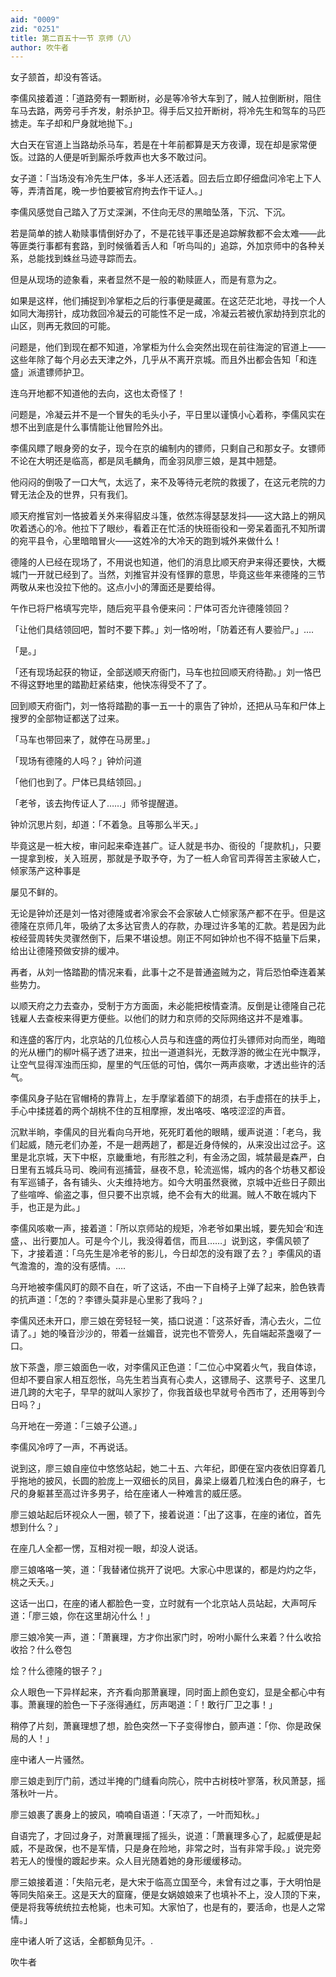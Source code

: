 ```yaml
---
aid: "0009"
zid: "0251"
title: 第二百五十一节 京师（八）
author: 吹牛者
---
```


女子颔首，却没有答话。

李儒风接着道：「道路旁有一颗断树，必是等冷爷大车到了，贼人拉倒断树，阻住车马去路，两旁弓手齐发，射杀护卫。得手后又拉开断树，将冷先生和驾车的马匹掳走。车子却和尸身就地抛下。」

大白天在官道上当路劫杀马车，若是在十年前都算是天方夜谭，现在却是家常便饭。过路的人便是听到厮杀呼救声也大多不敢过问。

女子道：「当场没有冷先生尸体，多半人还活着。回去后立即仔细盘问冷宅上下人等，弄清首尾，晚一步怕要被官府拘去作干证人。」

李儒风感觉自己踏入了万丈深渊，不住向无尽的黑暗坠落，下沉、下沉。

若是简单的掳人勒赎事情倒好办了，不是花钱平事还是追踪解救都不会太难――此等匪类行事都有套路，到时候循着舌人和「听鸟叫的」追踪，外加京师中的各种关系，总能找到蛛丝马迹寻踪而去。

但是从现场的迹象看，来者显然不是一般的勒赎匪人，而是有意为之。

如果是这样，他们捕捉到冷掌柜之后的行事便是藏匿。在这茫茫北地，寻找一个人如同大海捞针，成功救回冷凝云的可能性不足一成，冷凝云若被仇家劫持到京北的山区，则再无救回的可能。

问题是，他们到现在都不知道，冷掌柜为什么会突然出现在前往海淀的官道上――这些年除了每个月必去天津之外，几乎从不离开京城。而且外出都会告知「和连盛」派遣镖师护卫。

连乌开地都不知道他的去向，这也太奇怪了！

问题是，冷凝云并不是一个冒失的毛头小子，平日里以谨慎小心着称，李儒风实在想不出到底是什么事情能让他冒险外出。

李儒风瞟了眼身旁的女子，现今在京的编制内的镖师，只剩自己和那女子。女镖师不论在大明还是临高，都是凤毛麟角，而金羽凤廖三娘，是其中翘楚。

他闷闷的倒吸了一口大气，太远了，来不及等待元老院的救援了，在这元老院的力臂无法企及的世界，只有我们。

顺天府推官刘一恪披着关外来得貂皮斗篷，依然冻得瑟瑟发抖――这大路上的朔风吹着透心的冷。他拉下了眼纱，看着正在忙活的快班衙役和一旁呆着面孔不知所谓的宛平县令，心里暗暗冒火――这姓冷的大冷天的跑到城外来做什么！

德隆的人已经在现场了，不用说也知道，他们的消息比顺天府尹来得还要快，大概城门一开就已经到了。当然，刘推官并没有怪罪的意思，毕竟这些年来德隆的三节两敬从来也没拉下他的。这点小小的薄面还是要给得。

午作已将尸格填写完毕，随后宛平县令便来问：尸体可否允许德隆领回？

「让他们具结领回吧，暂时不要下葬。」刘一恪吩咐，「防着还有人要验尸。」….

「是。」

「还有现场起获的物证，全部送顺天府衙门，马车也拉回顺天府待勘。」刘一恪巴不得这野地里的踏勘赶紧结束，他快冻得受不了了。

回到顺天府衙门，刘一恪将踏勘的事一五一十的禀告了钟炌，还把从马车和尸体上搜罗的全部物证都送了过来。

「马车也带回来了，就停在马房里。」

「现场有德隆的人吗？」钟炌问道

「他们也到了。尸体已具结领回。」

「老爷，该去拘传证人了……」师爷提醒道。

钟炌沉思片刻，却道：「不着急。且等那么半天。」

毕竟这是一桩大桉，审问起来牵连甚广。证人就是书办、衙役的「提款机」，只要一提拿到桉，关入班房，那就是予取予夺，为了一桩人命官司弄得苦主家破人亡，倾家荡产这种事是

屡见不鲜的。

无论是钟炌还是刘一恪对德隆或者冷家会不会家破人亡倾家荡产都不在乎。但是这德隆在京师几年，吸纳了太多达官贵人的存款，办理过许多笔的汇款。若是因为此桉经营周转失灵骤然倒下，后果不堪设想。刚正不阿如钟炌也不得不掂量下后果，给出让德隆预做安排的缓冲。

再者，从刘一恪踏勘的情况来看，此事十之不是普通盗贼为之，背后恐怕牵连着某些势力。

以顺天府之力去查办，受制于方方面面，未必能把桉情查清。反倒是让德隆自己花钱雇人去查桉来得更方便些。以他们的财力和京师的交际网络这并不是难事。

和连盛的客厅内，北京站的几位核心人员与和连盛的两位打头镖师对向而坐，晦暗的光从栅门的柳叶槅子透了进来，拉出一道道斜光，无数浮游的微尘在光中飘浮，让空气显得浑浊而压抑，屋里的气压低的可怕，偶尔一两声痰嗽，才透出些许的活气。

李儒风身子贴在官帽椅的靠背上，左手摩挲着颌下的胡须，右手虚搭在的扶手上，手心中揉搓着的两个胡桃不住的互相摩擦，发出咯吱、咯吱涩涩的声音。

沉默半晌，李儒风的目光看向乌开地，死死盯着他的眼睛，缓声说道：「老乌，我们起威，随元老们办差，不是一趟两趟了，都是近身侍候的，从来没出过岔子。这里是北京城，天下中枢，京畿重地，有形胜之利，有金汤之固，城禁最是森严，白日里有五城兵马司、晚间有巡捕营，昼夜不息，轮流巡惕，城内的各个坊巷又都设有军巡铺子，各有铺头、火夫维持地方。如今大明虽然衰微，京城中近些日子颇出了些喧哗、偷盗之事，但只要不出京城，绝不会有大的纰漏。贼人不敢在城内下手，也正是为此。」

李儒风咳嗽一声，接着道：「所以京师站的规矩，冷老爷如果出城，要先知会‘和连盛，、出行要加人。可是今个儿，我没得着信，而且……」说到这，李儒风顿了下，才接着道：「乌先生是冷老爷的影儿，今日却怎的没有跟了去？」李儒风的语气澹澹的，澹的没有感情。….

乌开地被李儒风盯的颇不自在，听了这话，不由一下自椅子上弹了起来，脸色铁青的抗声道：「怎的？李镖头莫非是心里影了我吗？」

李儒风还未开口，廖三娘在旁轻轻一笑，插口说道：「这茶好香，清心去火，二位请了。」她的嗓音沙沙的，带着一丝媚音，说完也不管旁人，先自端起茶盏啜了一口。

放下茶盏，廖三娘面色一收，对李儒风正色道：「二位心中窝着火气，我自体谅，但却不要自家人相互怨怅，乌先生若当真有心卖人，这镖局子、这票号子、这里几进几跨的大宅子，早早的就叫人家抄了，你我首级也早就号令西市了，还用等到今日吗？」

乌开地在一旁道：「三娘子公道。」

李儒风冷哼了一声，不再说话。

说到这，廖三娘自座位中悠悠站起，她二十五、六年纪，即便在室内夜依旧穿着几乎拖地的披风，长圆的脸庞上一双细长的凤目，鼻梁上缀着几粒浅白色的麻子，七尺的身躯甚至高过许多男子，给在座诸人一种难言的威圧感。

廖三娘站起后环视众人一圈，顿了下，接着说道：「出了这事，在座的诸位，首先想到什么？」

在座几人全都一愣，互相对视一眼，却没人说话。

廖三娘咯咯一笑，道：「我替诸位挑开了说吧。大家心中思谋的，都是灼灼之华，桃之夭夭。」

这话一出口，在座的诸人都脸色一变，立时就有一个北京站人员站起，大声呵斥道：「廖三娘，你在这里胡沁什么！」

廖三娘冷笑一声，道：「萧襄理，方才你出家门时，吩咐小厮什么来着？什么收拾收拾？什么卷包

烩？什么德隆的银子？」

众人眼色一下异样起来，齐齐看向那萧襄理，同时面上颜色变幻，显是全都心中有事。萧襄理的脸色一下子涨得通红，厉声喝道：「！敢行厂卫之事！」

稍停了片刻，萧襄理想了想，脸色突然一下子变得惨白，颤声道：「你、你是政保局的人！」

座中诸人一片骚然。

廖三娘走到厅门前，透过半掩的门缝看向院心，院中古树枝叶寥落，秋风萧瑟，摇落秋叶一片。

廖三娘裹了裹身上的披风，喃喃自语道：「天凉了，一叶而知秋。」

自语完了，才回过身子，对萧襄理摇了摇头，说道：「萧襄理多心了，起威便是起威，不是政保，也不是军情，只是身在险地，非常之时，当有非常手段。」说完旁若无人的慢慢的踱起步来。众人目光随着她的身形缓缓移动。

廖三娘接着道：「失陷元老，是大宋于临高立国至今，未曾有过之事，于大明怕是等同失陷亲王。这是天大的窟窿，便是女娲娘娘来了也填补不上，没人顶的下来，便是将我等统统拉去枪毙，也未可知。大家怕了，也是有的，要活命，也是人之常情。」

座中诸人听了这话，全都额角见汗。.

吹牛者

